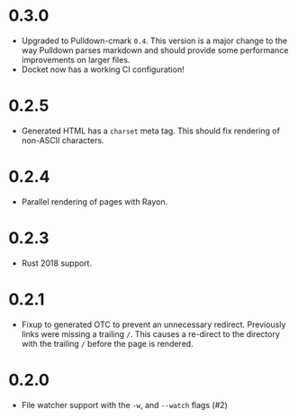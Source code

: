 # 0.3.0

 * Upgraded to Pulldown-cmark `0.4`. This version is a major change to
   the way Pulldown parses markdown and should provide some
   performance improvements on larger files.
 * Docket now has a working CI configuration!

# 0.2.5

 * Generated HTML has a `charset` meta tag. This should fix rendering
   of non-ASCII characters.
 
# 0.2.4

 * Parallel rendering of pages with Rayon.

# 0.2.3

 * Rust 2018 support.
 
# 0.2.1

 * Fixup to generated OTC to prevent an unnecessary
   redirect. Previously links were missing a trailing `/`. This causes
   a re-direct to the directory with the trailing `/` before the page
   is rendered.

# 0.2.0

 * File watcher support with the `-w`, and `--watch` flags (#2)
